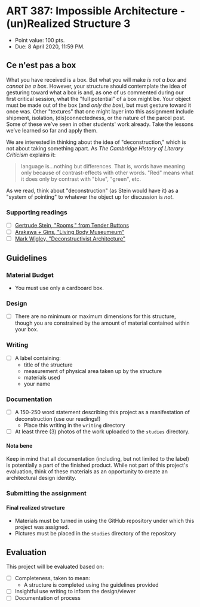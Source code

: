 # ART 387: Impossible Architecture - (un)Realized Structure 3

* Point value: 100 pts.
* Due: 8 April 2020, 11:59 PM.

## Ce n'est pas a box

What you have received is a box. But what you will make _is not a box_ and _cannot be a box_. However, your structure should contemplate the idea of gesturing toward what a box is and, as one of us commented during our first critical session, what the "full potential" of a box might be.
Your object must be made out of the box (and _only the box_), but must gesture toward it once was. Other "textures" that one might layer into this assignment include shipment, isolation, (dis)connectedness, or the nature of the parcel post. Some of these we’ve seen in other students' work already. Take the lessons we’ve learned so far and apply them.

We are interested in thinking about the idea of "deconstruction," which is not about taking something apart. As _The Cambridge History of Literary Criticism_ explains it:

> language is...nothing but differences. That is, words have meaning only because of contrast-effects with other words. "Red" means what it does only by contrast with "blue", "green", etc.
  
As we read, think about "deconstruction" (as Stein would have it) as a "system of pointing" to whatever the object up for discussion is _not_.

### Supporting readings

- [ ] [Gertrude Stein, "Rooms," from Tender Buttons](https://github.com/allegheny-college-art-387-spring-2020/course-materials/blob/master/Readings/Stein%20-%20Rooms%20-%20Tender%20Buttons.pdf)
- [ ] [Arakawa + Gins, "Living Body Museumeum"](https://github.com/allegheny-college-art-387-spring-2020/course-materials/blob/master/Readings/Arakawa%20and%20Gins%20-%20Living%20Body%20Museumeum.pdf)
- [ ] [Mark Wigley, "Deconstructivist Architecture"](https://github.com/allegheny-college-art-387-spring-2020/course-materials/blob/master/Readings/Johnson%20and%20Wigley%20-%20Deconstructivist%20Architecture%20-%20Introduction.pdf)

## Guidelines

### Material Budget

* You must use only a cardboard box.

### Design

- [ ] There are no minimum or maximum dimensions for this structure, though you are constrained by the amount of material contained within your box.

### Writing

- [ ] A label containing:
    * title of the structure
    * measurement of physical area taken up by the structure
    * materials used
    * your name
    
### Documentation

- [ ] A 150-250 word statement describing this project as a manifestation of deconstruction (use our readings!)
  * Place this writing in the `writing` directory
- [ ] At least three (3) photos of the work uploaded to the `studies` directory.

#### Nota bene

Keep in mind that all documentation (including, but not limited to the label) is potentially a part of the finished product. While not part of this project's evaluation, think of these materials as an opportunity to create an architectural design identity.

### Submitting the assignment

#### Final realized structure

* Materials must be turned in using the GitHub repository under which this project was assigned.
* Pictures must be placed in the `studies` directory of the repository

## Evaluation

This project will be evaluated based on:

- [ ] Completeness, taken to mean:
  * A structure is completed using the guidelines provided
- [ ] Insightful use writing to inform the design/viewer
- [ ] Documentation of process